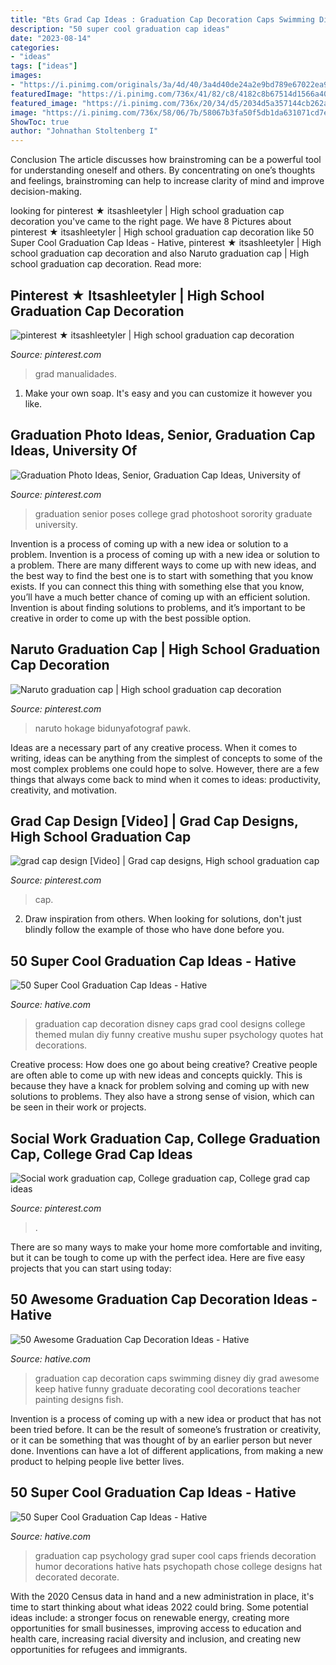 ```yaml
---
title: "Bts Grad Cap Ideas : Graduation Cap Decoration Caps Swimming Disney Diy Grad Awesome Keep Hative Funny Graduate Decorating Cool Decorations Teacher Painting Designs Fish"
description: "50 super cool graduation cap ideas"
date: "2023-08-14"
categories:
- "ideas"
tags: ["ideas"]
images:
- "https://i.pinimg.com/originals/3a/4d/40/3a4d40de24a2e9bd789e67022ea9636f.jpg"
featuredImage: "https://i.pinimg.com/736x/41/82/c8/4182c8b67514d1566a40f8e5755860d5.jpg"
featured_image: "https://i.pinimg.com/736x/20/34/d5/2034d5a357144cb262abb74472930cb6.jpg"
image: "https://i.pinimg.com/736x/58/06/7b/58067b3fa50f5db1da631071cd7e768a.jpg"
ShowToc: true
author: "Johnathan Stoltenberg I"
---
```



Conclusion
The article discusses how brainstroming can be a powerful tool for understanding oneself and others. By concentrating on one’s thoughts and feelings, brainstroming can help to increase clarity of mind and improve decision-making.

	

		
looking for pinterest ★ itsashleetyler | High school graduation cap decoration you've came to the right page. We have 8 Pictures about pinterest ★ itsashleetyler | High school graduation cap decoration like 50 Super Cool Graduation Cap Ideas - Hative, pinterest ★ itsashleetyler | High school graduation cap decoration and also Naruto graduation cap | High school graduation cap decoration. Read more:
		
    
## Pinterest ★ Itsashleetyler | High School Graduation Cap Decoration

<img loading=lazy src="https://i.pinimg.com/736x/20/34/d5/2034d5a357144cb262abb74472930cb6.jpg" onerror="this.onerror=null;this.src='https://tse4.mm.bing.net/th?id=OIP.MEerThl8PGKyXMTkklv64AHaNL&amp;pid=15.1';" alt="pinterest ★ itsashleetyler | High school graduation cap decoration">

_Source: pinterest.com_

>grad manualidades. 

	

1. Make your own soap. It's easy and you can customize it however you like.

    
## Graduation Photo Ideas, Senior, Graduation Cap Ideas, University Of

<img loading=lazy src="https://i.pinimg.com/736x/58/06/7b/58067b3fa50f5db1da631071cd7e768a.jpg" onerror="this.onerror=null;this.src='https://tse2.mm.bing.net/th?id=OIP.q4ijw3-MqT98osN2KmiK4gHaQD&amp;pid=15.1';" alt="Graduation Photo Ideas, Senior, Graduation Cap Ideas, University of">

_Source: pinterest.com_

>graduation senior poses college grad photoshoot sorority graduate university. 

	

Invention is a process of coming up with a new idea or solution to a problem.
Invention is a process of coming up with a new idea or solution to a problem. There are many different ways to come up with new ideas, and the best way to find the best one is to start with something that you know exists. If you can connect this thing with something else that you know, you’ll have a much better chance of coming up with an efficient solution. Invention is about finding solutions to problems, and it’s important to be creative in order to come up with the best possible option.

    
## Naruto Graduation Cap | High School Graduation Cap Decoration

<img loading=lazy src="https://i.pinimg.com/736x/d2/26/16/d22616b5bc6396ee9b596969194cc4a7.jpg" onerror="this.onerror=null;this.src='https://tse1.mm.bing.net/th?id=OIP.dwwhz1Kyn9eF_4kEKOXewQHaJ3&amp;pid=15.1';" alt="Naruto graduation cap | High school graduation cap decoration">

_Source: pinterest.com_

>naruto hokage bidunyafotograf pawk. 

	

Ideas are a necessary part of any creative process. When it comes to writing, ideas can be anything from the simplest of concepts to some of the most complex problems one could hope to solve. However, there are a few things that always come back to mind when it comes to ideas: productivity, creativity, and motivation.

    
## Grad Cap Design [Video] | Grad Cap Designs, High School Graduation Cap

<img loading=lazy src="https://i.pinimg.com/736x/41/82/c8/4182c8b67514d1566a40f8e5755860d5.jpg" onerror="this.onerror=null;this.src='https://tse3.mm.bing.net/th?id=OIP.FbAmHOtc3Y0Trnj07R1OvQHaNK&amp;pid=15.1';" alt="grad cap design [Video] | Grad cap designs, High school graduation cap">

_Source: pinterest.com_

>cap. 

	

2. Draw inspiration from others. When looking for solutions, don't just blindly follow the example of those who have done before you. 

    
## 50 Super Cool Graduation Cap Ideas - Hative

<img loading=lazy src="https://hative.com/wp-content/uploads/2016/04/graduation-caps/8-super-cool-graduation-cap-ideas.jpg" onerror="this.onerror=null;this.src='https://tse1.mm.bing.net/th?id=OIP.WvcsxyF6q9uxWiJXSjzOGwHaHa&amp;pid=15.1';" alt="50 Super Cool Graduation Cap Ideas - Hative">

_Source: hative.com_

>graduation cap decoration disney caps grad cool designs college themed mulan diy funny creative mushu super psychology quotes hat decorations. 

	

Creative process: How does one go about being creative?
Creative people are often able to come up with new ideas and concepts quickly. This is because they have a knack for problem solving and coming up with new solutions to problems. They also have a strong sense of vision, which can be seen in their work or projects.

    
## Social Work Graduation Cap, College Graduation Cap, College Grad Cap Ideas

<img loading=lazy src="https://i.pinimg.com/originals/3a/4d/40/3a4d40de24a2e9bd789e67022ea9636f.jpg" onerror="this.onerror=null;this.src='https://tse4.mm.bing.net/th?id=OIP.g1zBgKRmmPCA6eFETGFnVAHaNK&amp;pid=15.1';" alt="Social work graduation cap, College graduation cap, College grad cap ideas">

_Source: pinterest.com_

>. 

	

There are so many ways to make your home more comfortable and inviting, but it can be tough to come up with the perfect idea. Here are five easy projects that you can start using today: 

    
## 50 Awesome Graduation Cap Decoration Ideas - Hative

<img loading=lazy src="https://hative.com/wp-content/uploads/2014/02/graduation-cap/graduation-cap-decoration-11.jpg" onerror="this.onerror=null;this.src='https://tse4.mm.bing.net/th?id=OIP.5OwXlZEYhchrk-T-mVEyeQHaJ4&amp;pid=15.1';" alt="50 Awesome Graduation Cap Decoration Ideas - Hative">

_Source: hative.com_

>graduation cap decoration caps swimming disney diy grad awesome keep hative funny graduate decorating cool decorations teacher painting designs fish. 

	

Invention is a process of coming up with a new idea or product that has not been tried before. It can be the result of someone’s frustration or creativity, or it can be something that was thought of by an earlier person but never done. Inventions can have a lot of different applications, from making a new product to helping people live better lives.

    
## 50 Super Cool Graduation Cap Ideas - Hative

<img loading=lazy src="https://hative.com/wp-content/uploads/2016/04/graduation-caps/27-super-cool-graduation-cap-ideas.jpg" onerror="this.onerror=null;this.src='https://tse4.mm.bing.net/th?id=OIP.j5enCnBxi5g4WO25kPgo2QHaKE&amp;pid=15.1';" alt="50 Super Cool Graduation Cap Ideas - Hative">

_Source: hative.com_

>graduation cap psychology grad super cool caps friends decoration humor decorations hative hats psychopath chose college designs hat decorated decorate. 

	

With the 2020 Census data in hand and a new administration in place, it's time to start thinking about what ideas 2022 could bring. Some potential ideas include: a stronger focus on renewable energy, creating more opportunities for small businesses, improving access to education and health care, increasing racial diversity and inclusion, and creating new opportunities for refugees and immigrants.

